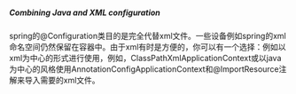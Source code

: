 ##### Combining Java and XML configuration

spring的@Configuration类目的是完全代替xml文件。一些设备例如spring的xml命名空间仍然保留在容器中。由于xml有时是方便的，你可以有一个选择：例如以xml为中心的形式进行使用，例如，ClassPathXmlApplicationContext或以java为中心的风格使用AnnotationConfigApplicationContext和@ImportResource注解来导入需要的xml文件。

